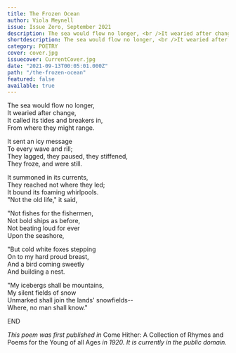 ```yaml
---
title: The Frozen Ocean
author: Viola Meynell
issue: Issue Zero, September 2021
description: The sea would flow no longer, <br />It wearied after change, <br />It called its tides and breakers in, <br />From where they might range. <a href="https://www.havenspec.com/the-frozen-ocean/">[<i>...</i>]</a>
shortdescription: The sea would flow no longer, <br />It wearied after change, <br />It called its tides and breakers in, <br />From where they might range. <a href="https://www.havenspec.com/the-frozen-ocean/">[<i>...</i>]</a><br />
category: POETRY
cover: cover.jpg
issuecover: CurrentCover.jpg
date: "2021-09-13T00:05:01.000Z"
path: "/the-frozen-ocean"
featured: false
available: true
---
```


The sea would flow no longer,  
      It wearied after change,  
    It called its tides and breakers in,  
      From where they might range.  

It sent an icy message  
      To every wave and rill;  
    They lagged, they paused, they stiffened,  
      They froze, and were still.  

It summoned in its currents,  
      They reached not where they led;  
    It bound its foaming whirlpools.  
      "Not the old life," it said,  

"Not fishes for the fishermen,  
      Not bold ships as before,  
    Not beating loud for ever  
      Upon the seashore,  

"But cold white foxes stepping  
      On to my hard proud breast,  
    And a bird coming sweetly  
      And building a nest.  

"My icebergs shall be mountains,  
      My silent fields of snow  
    Unmarked shall join the lands' snowfields--  
      Where, no man shall know."  

END

*This poem was first published in* Come Hither: A Collection of Rhymes and Poems for the Young of all Ages *in 1920. It is currently in the public domain.*